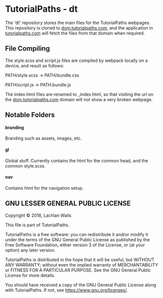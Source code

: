 # TutorialPaths - dt
The 'dt' repository stores the main files for the TutorialPaths webpages. This repository is cloned to [dom.tutorialpaths.com](https://dom.tutorialpaths.com), and the application in [tutorialpaths.com](https://tutorialpaths.com) will fetch the files from that domain when required.

## File Compiling
The style.scss and script.js files are compiled by webpack locally on a device, and result as follows:

PATH/style.scss -> PATH/bundle.css

PATH/script.js -> PATH.bundle.js

The index.html files are renamed to \_index.html, so that visiting the url on the [dom.tutorialpaths.com](https://dom.tutorialpaths.com) domain will not show a very broken webpage.

## Notable Folders
#### branding
Branding such as assets, images, etc.

#### gl
Global stuff. Currently contains the html for the common head, and the common style.scss.

#### nav
Contains html for the navigation setup.

## GNU LESSER GENERAL PUBLIC LICENSE
Copyright © 2018, Lachlan Walls

This file is part of TutorialPaths.

TutorialPaths is a free software: you can redistribute it and/or modify
it under the terms of the GNU General Public License as published by
the Free Software Foundation, either version 3 of the License, or
(at your option) any later version.

TutorialPaths is distributed in the hope that it will be useful,
but WITHOUT ANY WARRANTY; without even the implied warranty of
MERCHANTABILITY or FITNESS FOR A PARTICULAR PURPOSE.  See the
GNU General Public License for more details.

You should have received a copy of the GNU General Public License
along with TutorialPaths.  If not, see <https://www.gnu.org/licenses/>.
